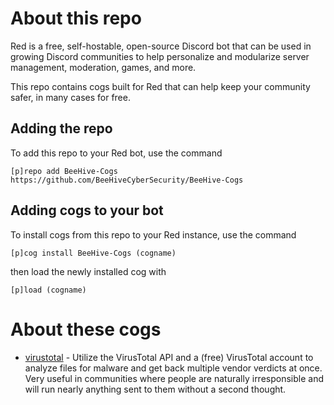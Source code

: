 # About this repo
Red is a free, self-hostable, open-source Discord bot that can be used in growing Discord communities to help personalize and modularize server management, moderation, games, and more. 

This repo contains cogs built for Red that can help keep your community safer, in many cases for free. 

## Adding the repo
To add this repo to your Red bot, use the command

```[p]repo add BeeHive-Cogs https://github.com/BeeHiveCyberSecurity/BeeHive-Cogs```

## Adding cogs to your bot
To install cogs from this repo to your Red instance, use the command

```[p]cog install BeeHive-Cogs (cogname)```

then load the newly installed cog with

```[p]load (cogname)```

# About these cogs
- [virustotal](https://github.com/BeeHiveCyberSecurity/BeeHive-Cogs/tree/main/virustotal) - Utilize the VirusTotal API and a (free) VirusTotal account to analyze files for malware and get back multiple vendor verdicts at once. Very useful in communities where people are naturally irresponsible and will run nearly anything sent to them without a second thought.